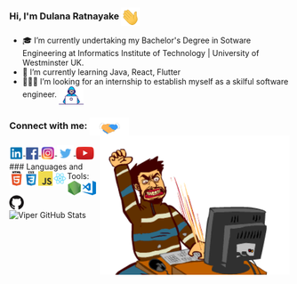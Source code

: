 ### Hi, I'm Dulana Ratnayake <img align="center" src="Gif/Hi.gif" height="33px" />

- 🎓 I’m currently undertaking my Bachelor's Degree in Sotware Engineering at Informatics Institute of Technology | University of Westminster UK.
- 🌱 I’m currently learning Java, React, Flutter
- 👨🏼‍💻 I’m looking for an internship to establish myself as a skilful software engineer. <img align="center" src="Gif/Developer.gif" height="33px" />

### Connect with me: <img align="center" src="Gif/Handshake.gif" height="33px" /> <img align="right" src="Gif/madman.gif" height="250px" />


<a href="https://www.linkedin.com/in/dulana-sandes-wijewickrama-ratnayake-5946071a6/">
  <img align="center" alt="Dulana | LinkedIn" width="25px" src="Logos/linkedin.png" />
</a>
<a href="https://www.facebook.com/dulana.ratnayake">
  <img align="center" alt="Dulana | Facebook" width="24px" src="Logos/facebook.png" />
</a>
<a href="https://www.instagram.com/dulanasandes_00/">
  <img align="center" alt="Dulana | Instagram" width="25px" src="Logos/instagram.png" />
</a>
<a href="https://twitter.com/DulanaRatnayake">
  <img align="center" alt="Dulana | Twitter" width="30px" src="Logos/twitter.png" />
</a>
<a href="https://www.youtube.com/channel/UC0HakshlUd7ATF2x1bYZSHQ">
  <img align="center" alt="Dulana | YouTube" width="32px" src="Logos/youtube.png" />
</a>

<br />
### Languages and Tools:
<img align="left" alt="HTML5" width="26px" src="https://raw.githubusercontent.com/github/explore/80688e429a7d4ef2fca1e82350fe8e3517d3494d/topics/html/html.png" />
<img align="left" alt="CSS3" width="26px" src="https://raw.githubusercontent.com/github/explore/80688e429a7d4ef2fca1e82350fe8e3517d3494d/topics/css/css.png" />
<img align="left" alt="JavaScript" width="26px" src="https://raw.githubusercontent.com/github/explore/80688e429a7d4ef2fca1e82350fe8e3517d3494d/topics/javascript/javascript.png" />
<img align="left" alt="React" width="26px" src="https://raw.githubusercontent.com/github/explore/80688e429a7d4ef2fca1e82350fe8e3517d3494d/topics/react/react.png" />
<img align="left" alt="Node.js" width="26px" src="https://raw.githubusercontent.com/github/explore/80688e429a7d4ef2fca1e82350fe8e3517d3494d/topics/nodejs/nodejs.png" />

<img align="left" alt="Visual Studio Code" width="26px" src="https://raw.githubusercontent.com/github/explore/80688e429a7d4ef2fca1e82350fe8e3517d3494d/topics/visual-studio-code/visual-studio-code.png" />
<img align="left" alt="GitHub" width="26px" src="https://raw.githubusercontent.com/github/explore/78df643247d429f6cc873026c0622819ad797942/topics/github/github.png" />

<br>
<img align="center" alt="Viper GitHub Stats" src="https://github-readme-stats.vercel.app/api?username=DulanaSWR&&show_icons=true&title_color=00B51A&icon_color=FFEF00&text_color=00FFCD&bg_color=13231D&border_color=13231D" />


